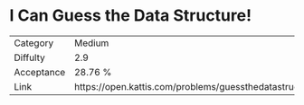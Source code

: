 # I Can Guess the Data Structure!

<table>
    <tr>
        <td>Category</td>
        <td>Medium</td>
    </tr>
    <tr>
        <td>Diffulty</td>
        <td>2.9</td>
    </tr>
    <tr>
        <td>Acceptance</td>
        <td>28.76 %</td>
    </tr>
    <tr>
        <td>Link</td>
        <td>https://open.kattis.com/problems/guessthedatastructure</td>
    </tr>
</table>